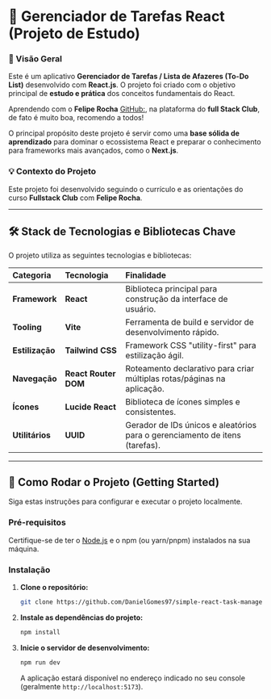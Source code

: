 # 🚀 Gerenciador de Tarefas React (Projeto de Estudo)

### 🌟 Visão Geral

Este é um aplicativo **Gerenciador de Tarefas / Lista de Afazeres (To-Do List)** desenvolvido com **React.js**. O projeto foi criado com o objetivo principal de **estudo e prática** dos conceitos fundamentais do React.

Aprendendo com o **Felipe Rocha** [GitHub:](https://github.com/felipemotarocha), na plataforma do **full Stack Club**, de fato é muito boa, recomendo a todos!

O principal propósito deste projeto é servir como uma **base sólida de aprendizado** para dominar o ecossistema React e preparar o conhecimento para frameworks mais avançados, como o **Next.js**.

### 💡 Contexto do Projeto

Este projeto foi desenvolvido seguindo o currículo e as orientações do curso **Fullstack Club** com **Felipe Rocha**.

---

## 🛠️ Stack de Tecnologias e Bibliotecas Chave

O projeto utiliza as seguintes tecnologias e bibliotecas:

| Categoria       | Tecnologia           | Finalidade                                                                  |
| :-------------- | :------------------- | :-------------------------------------------------------------------------- |
| **Framework**   | **React**            | Biblioteca principal para construção da interface de usuário.               |
| **Tooling**     | **Vite**             | Ferramenta de build e servidor de desenvolvimento rápido.                   |
| **Estilização** | **Tailwind CSS**     | Framework CSS "utility-first" para estilização ágil.                        |
| **Navegação**   | **React Router DOM** | Roteamento declarativo para criar múltiplas rotas/páginas na aplicação.     |
| **Ícones**      | **Lucide React**     | Biblioteca de ícones simples e consistentes.                                |
| **Utilitários** | **UUID**             | Gerador de IDs únicos e aleatórios para o gerenciamento de itens (tarefas). |

---

## 🏃 Como Rodar o Projeto (Getting Started)

Siga estas instruções para configurar e executar o projeto localmente.

### Pré-requisitos

Certifique-se de ter o [Node.js](https://nodejs.org/en/) e o npm (ou yarn/pnpm) instalados na sua máquina.

### Instalação

1.  **Clone o repositório:**

    ```bash
    git clone https://github.com/DanielGomes97/simple-react-task-manager.git

    ```

2.  **Instale as dependências do projeto:**
    ```bash
    npm install
    ```
3.  **Inicie o servidor de desenvolvimento:**
    ```bash
    npm run dev
    ```
    A aplicação estará disponível no endereço indicado no seu console (geralmente `http://localhost:5173`).
